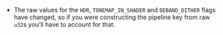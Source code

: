 
- The raw values for the `HDR`, `TONEMAP_IN_SHADER` and `DEBAND_DITHER` flags have changed, so if you were constructing the pipeline key from raw `u32`s you’ll have to account for that.

